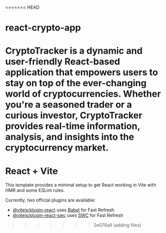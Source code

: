 <<<<<<< HEAD
# react-crypto-app 
CryptoTracker is a dynamic and user-friendly React-based application that empowers users to stay on top of the ever-changing world of cryptocurrencies. Whether you're a seasoned trader or a curious investor, CryptoTracker provides real-time information, analysis, and insights into the cryptocurrency market.
=======
# React + Vite

This template provides a minimal setup to get React working in Vite with HMR and some ESLint rules.

Currently, two official plugins are available:

- [@vitejs/plugin-react](https://github.com/vitejs/vite-plugin-react/blob/main/packages/plugin-react/README.md) uses [Babel](https://babeljs.io/) for Fast Refresh
- [@vitejs/plugin-react-swc](https://github.com/vitejs/vite-plugin-react-swc) uses [SWC](https://swc.rs/) for Fast Refresh
>>>>>>> 2e078a9 (adding files)
